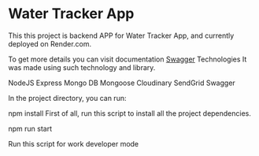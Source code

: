 # Water Tracker App

This this project is backend APP for Water Tracker App, and currently deployed on Render.com.

To get more details you can visit documentation [Swagger](https://water-tracker-backend-314i.onrender.com/api/docs/)
Technologies
It was made using such technology and library.

NodeJS
Express
Mongo DB
Mongoose
Cloudinary
SendGrid
Swagger

In the project directory, you can run:

npm install
First of all, run this script to install all the project dependencies.

npm run start

Run this script for work developer mode
